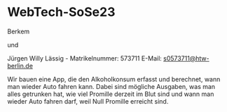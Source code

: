 # WebTech-SoSe23
Berkem 

und 

Jürgen Willy Lässig - Matrikelnummer: 573711 E-Mail: s0573711@htw-berlin.de


Wir bauen eine App, die den Alkoholkonsum erfasst und berechnet, 
wann man wieder Auto fahren kann.
Dabei sind mögliche Ausgaben, was man alles getrunken hat, 
wie viel Promille derzeit im Blut sind und wann man wieder Auto fahren darf,
weil Null Promille erreicht sind.